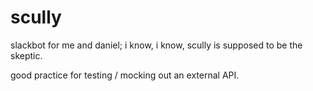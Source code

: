 # scully
slackbot for me and daniel; i know, i know, scully is supposed to be the skeptic.

good practice for testing / mocking out an external API.
